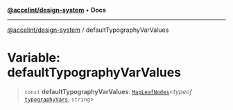 [**@accelint/design-system**](../README.md) • **Docs**

***

[@accelint/design-system](../README.md) / defaultTypographyVarValues

# Variable: defaultTypographyVarValues

> `const` **defaultTypographyVarValues**: [`MapLeafNodes`](../type-aliases/MapLeafNodes.md)\<*typeof* [`typographyVars`](typographyVars.md), `string`\>
